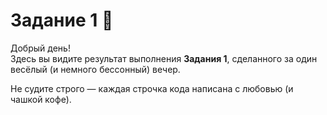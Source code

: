 # Задание 1 🚀

Добрый день!  
Здесь вы видите результат выполнения **Задания 1**, сделанного за один весёлый (и немного бессонный) вечер.

Не судите строго — каждая строчка кода написана с любовью (и чашкой кофе).
